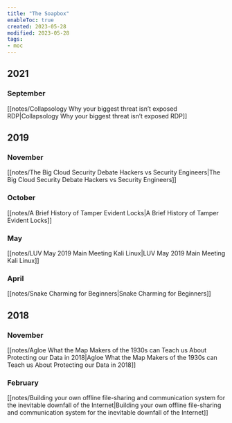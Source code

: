 ```yaml
---
title: "The Soapbox"
enableToc: true
created: 2023-05-28
modified: 2023-05-28
tags:
- moc
---
```


## 2021

### September

[[notes/Collapsology Why your biggest threat isn’t exposed RDP|Collapsology Why your biggest threat isn’t exposed RDP]]

## 2019

### November

[[notes/The Big Cloud Security Debate Hackers vs Security Engineers|The Big Cloud Security Debate Hackers vs Security Engineers]]

### October

[[notes/A Brief History of Tamper Evident Locks|A Brief History of Tamper Evident Locks]]

### May

[[notes/LUV May 2019 Main Meeting Kali Linux|LUV May 2019 Main Meeting Kali Linux]]

### April

[[notes/Snake Charming for Beginners|Snake Charming for Beginners]]

## 2018

### November

[[notes/Agloe What the Map Makers of the 1930s can Teach us About Protecting our Data in 2018|Agloe What the Map Makers of the 1930s can Teach us About Protecting our Data in 2018]]

### February

[[notes/Building your own offline file-sharing and communication system for the inevitable downfall of the Internet|Building your own offline file-sharing and communication system for the inevitable downfall of the Internet]]
